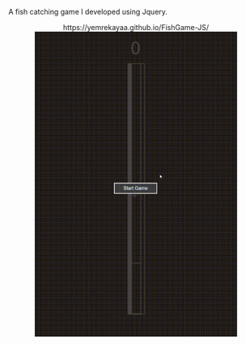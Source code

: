 A fish catching game I developed using Jquery.



<p align="center">
  https://yemrekayaa.github.io/FishGame-JS/
  <img  width="400px"src="/fishgame.gif">
</p>

